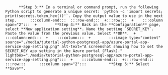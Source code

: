           **Step 3:** In a terminal or command prompt, run the following Python script to generate a unique secret: `python -c 'import secrets; print(secrets.token_hex())'`. Copy the output value to use in the next step.      :::column-end:::  :::row-end:::  +:::row:::  +    :::column span="2":::  +        **Step 4:** Back in the **Configuration** page, select **New application setting**. Name the setting `SECRET_KEY`. Paste the value from the previous value. Select **OK**.  +    :::column-end:::  +    :::column:::  +        :::image type="content" source="./media/tutorial-python-postgresql-app/azure-portal-app-service-app-setting.png" alt-text="A screenshot showing how to set the SECRET_KEY app setting in the Azure portal (Flask)." lightbox="./media/tutorial-python-postgresql-app/azure-portal-app-service-app-setting.png":::  +    :::column-end:::  +:::row-end:::  :::row:::      :::column span="2":::          **Step 5:** Select **Save**.